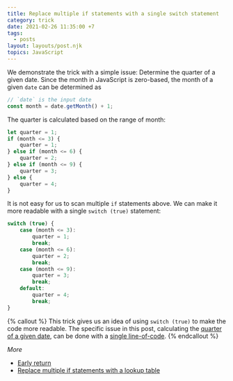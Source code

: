 ```yaml
---
title: Replace multiple if statements with a single switch statement
category: trick
date: 2021-02-26 11:35:00 +7
tags:
  - posts
layout: layouts/post.njk
topics: JavaScript
---
```


We demonstrate the trick with a simple issue: Determine the quarter of a given date.
Since the month in JavaScript is zero-based, the month of a given `date` can be determined as 

```js
// `date` is the input date
const month = date.getMonth() + 1;
```

The quarter is calculated based on the range of month:

```js
let quarter = 1;
if (month <= 3) {
    quarter = 1;
} else if (month <= 6) {
    quarter = 2;
} else if (month <= 9) {
    quarter = 3;
} else {
    quarter = 4;
}
```

It is not easy for us to scan multiple `if` statements above. We can make it more readable with a single `switch (true)` statement:

```js
switch (true) {
    case (month <= 3): 
        quarter = 1;
        break;
    case (month <= 6):
        quarter = 2;
        break;
    case (month <= 9):
        quarter = 3;
        break;
    default:
        quarter = 4;
        break;
}
```

{% callout %}
This trick gives us an idea of using `switch (true)` to make the code more readable. The specific issue in this post, calculating the [quarter of a given date](https://1loc.dev/#get-the-current-quarter-of-a-date), can be done with a [single line-of-code](https://1loc.dev).
{% endcallout %}

_More_

* [Early return](/early-return.html)
* [Replace multiple if statements with a lookup table](/replace-multiple-if-statements-with-a-lookup-table.html)